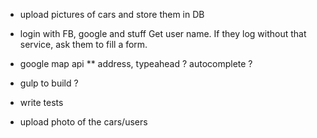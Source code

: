 * upload pictures of cars
and store them in DB


* login with FB, google and stuff
Get user name. If they log without that service,
ask them to fill a form.

* google map api
** address, typeahead ? autocomplete ?

* gulp to build ?

* write tests

* upload photo of the cars/users
